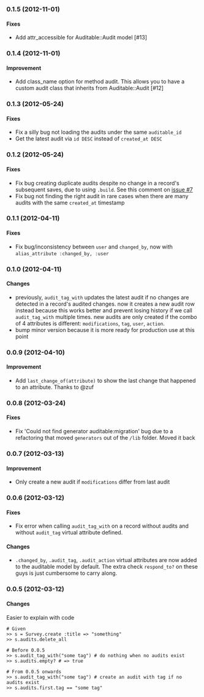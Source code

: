 ### 0.1.5 (2012-11-01)
#### Fixes
* Add attr_accessible for Auditable::Audit model [#13]

### 0.1.4 (2012-11-01)
#### Improvement
* Add class_name option for method audit. This allows you to have a custom audit class that inherits from Auditable::Audit [#12]

### 0.1.3 (2012-05-24)
#### Fixes
* Fix a silly bug not loading the audits under the same `auditable_id`
* Get the latest audit via `id DESC` instead of `created_at DESC`

### 0.1.2 (2012-05-24)
#### Fixes
* Fix bug creating duplicate audits despite no change in a record's subsequent saves, due to using `.build`. See this comment on [issue #7](https://github.com/harleyttd/auditable/issues/7#issuecomment-5520894)
* Fix bug not finding the right audit in rare cases when there are many audits with the same `created_at` timestamp

### 0.1.1 (2012-04-11)
#### Fixes
* Fix bug/inconsistency between `user` and `changed_by`, now with `alias_attribute :changed_by, :user`

### 0.1.0 (2012-04-11)
#### Changes
* previously, `audit_tag_with` updates the latest audit if no changes are detected in a record's audited changes. now it creates a new audit row instead because this works better and prevent losing history if we call `audit_tag_with` multiple times. new audits are only created if the combo of 4 attributes is different: `modifications`, `tag`, `user`, `action`.
* bump minor version because it is more ready for production use at this point

### 0.0.9 (2012-04-10)
#### Improvement
* Add `last_change_of(attribute)` to show the last change that happened to an attribute. Thanks to @zuf

### 0.0.8 (2012-03-24)
#### Fixes
* Fix 'Could not find generator auditable:migration' bug due to a refactoring that moved `generators` out of the `/lib` folder. Moved it back

### 0.0.7 (2012-03-13)
#### Improvement
* Only create a new audit if `modifications` differ from last audit

### 0.0.6 (2012-03-12)
#### Fixes
* Fix error when calling `audit_tag_with` on a record without audits and without `audit_tag` virtual attribute defined.

#### Changes
* `.changed_by`, `.audit_tag`, `.audit_action` virtual attributes are now added to the auditable model by default. The extra check `respond_to?` on these guys is just cumbersome to carry along.

### 0.0.5 (2012-03-12)
#### Changes
Easier to explain with code

    # Given
    >> s = Survey.create :title => "something"
    >> s.audits.delete_all

    # Before 0.0.5
    >> s.audit_tag_with("some tag") # do nothing when no audits exist
    >> s.audits.empty? # => true

    # From 0.0.5 onwards
    >> s.audit_tag_with("some tag") # create an audit with tag if no audits exist
    >> s.audits.first.tag == "some tag"

